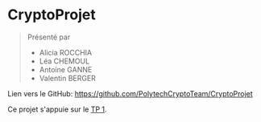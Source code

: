 # CryptoProjet

> Présenté par
>
> * Alicia ROCCHIA
> * Léa CHEMOUL
> * Antoine GANNE
> * Valentin BERGER

Lien vers le GitHub: https://github.com/PolytechCryptoTeam/CryptoProjet

Ce projet s'appuie sur le [TP 1](https://github.com/Cynnexis/Cryptaception).
